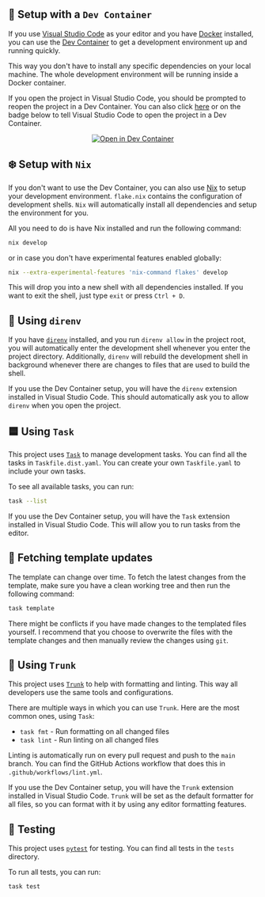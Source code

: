 ## 🐋 Setup with a `Dev Container`

If you use [Visual Studio Code](https://code.visualstudio.com) as your editor
and you have [Docker](https://www.docker.com) installed,
you can use the [Dev Container](https://code.visualstudio.com/docs/remote/containers)
to get a development environment up and running quickly.

This way you don't have to install any specific dependencies on your local machine.
The whole development environment will be running inside a Docker container.

If you open the project in Visual Studio Code,
you should be prompted to reopen the project in a Dev Container.
You can also click
[here](https://vscode.dev/redirect?url=vscode://ms-vscode-remote.remote-containers/cloneInVolume?url=https://github.com/quickplates/react)
or on the badge below to tell Visual Studio Code to open the project in a Dev Container.

<div align="center">

[![Open in Dev Container](https://img.shields.io/static/v1?label=Dev%20Containers&message=Open&color=blue&logo=visualstudiocode)](https://vscode.dev/redirect?url=vscode://ms-vscode-remote.remote-containers/cloneInVolume?url=https://github.com/quickplates/react)

</div>

## ❄️ Setup with `Nix`

If you don't want to use the Dev Container,
you can also use [Nix](https://nixos.org) to setup your development environment.
`flake.nix` contains the configuration of development shells.
`Nix` will automatically install all dependencies and setup the environment for you.

All you need to do is have Nix installed and run the following command:

```sh
nix develop
```

or in case you don't have experimental features enabled globally:

```sh
nix --extra-experimental-features 'nix-command flakes' develop
```

This will drop you into a new shell with all dependencies installed.
If you want to exit the shell, just type `exit` or press `Ctrl + D`.

## 📁 Using `direnv`

If you have [`direnv`](https://direnv.net) installed,
and you run `direnv allow` in the project root,
you will automatically enter the development shell
whenever you enter the project directory.
Additionally, `direnv` will rebuild the development shell in background
whenever there are changes to files that are used to build the shell.

If you use the Dev Container setup,
you will have the `direnv` extension installed in Visual Studio Code.
This should automatically ask you to allow `direnv` when you open the project.

## 🟦 Using `Task`

This project uses [`Task`](https://taskfile.dev) to manage development tasks.
You can find all the tasks in `Taskfile.dist.yaml`.
You can create your own `Taskfile.yaml` to include your own tasks.

To see all available tasks, you can run:

```sh
task --list
```

If you use the Dev Container setup,
you will have the `Task` extension installed in Visual Studio Code.
This will allow you to run tasks from the editor.

## 🔄 Fetching template updates

The template can change over time.
To fetch the latest changes from the template,
make sure you have a clean working tree and
then run the following command:

```sh
task template
```

There might be conflicts if you have made changes to the templated files yourself.
I recommend that you choose to overwrite the files with the template changes
and then manually review the changes using `git`.

## 🧹 Using `Trunk`

This project uses [`Trunk`](https://trunk.io) to help with formatting and linting.
This way all developers use the same tools and configurations.

There are multiple ways in which you can use `Trunk`.
Here are the most common ones, using `Task`:

- `task fmt` - Run formatting on all changed files
- `task lint` - Run linting on all changed files

Linting is automatically run on every pull request and push to the `main` branch.
You can find the GitHub Actions workflow that does this in `.github/workflows/lint.yml`.

If you use the Dev Container setup,
you will have the `Trunk` extension installed in Visual Studio Code.
`Trunk` will be set as the default formatter for all files,
so you can format with it by using any editor formatting features.

## 🧪 Testing

This project uses [`pytest`](https://pytest.org) for testing.
You can find all tests in the `tests` directory.

To run all tests, you can run:

```sh
task test
```
